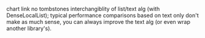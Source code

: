 chart link
no tombstones
interchangiblity of list/text alg (with DenseLocalList); typical performance comparisons based on text only don't make as much sense, you can always improve the text alg (or even wrap another library's).
